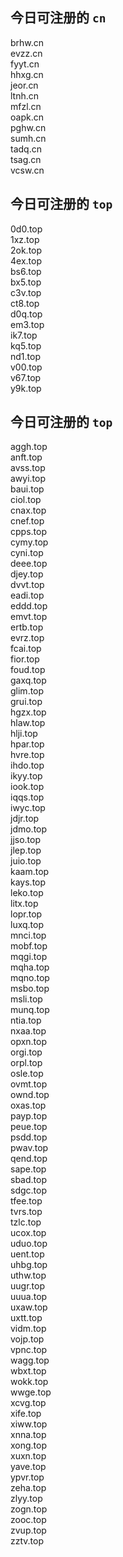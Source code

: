 
## 今日可注册的 `cn`
>
brhw.cn   
evzz.cn   
fyyt.cn   
hhxg.cn   
jeor.cn   
ltnh.cn   
mfzl.cn   
oapk.cn   
pghw.cn   
sumh.cn   
tadq.cn   
tsag.cn   
vcsw.cn   


## 今日可注册的 `top`
>
0d0.top   
1xz.top   
2ok.top   
4ex.top   
bs6.top   
bx5.top   
c3v.top   
ct8.top   
d0q.top   
em3.top   
ik7.top   
kq5.top   
nd1.top   
v00.top   
v67.top   
y9k.top   


## 今日可注册的 `top`
>
aggh.top   
anft.top   
avss.top   
awyi.top   
baui.top   
ciol.top   
cnax.top   
cnef.top   
cpps.top   
cymy.top   
cyni.top   
deee.top   
djey.top   
dvvt.top   
eadi.top   
eddd.top   
emvt.top   
ertb.top   
evrz.top   
fcai.top   
fior.top   
foud.top   
gaxq.top   
glim.top   
grui.top   
hgzx.top   
hlaw.top   
hlji.top   
hpar.top   
hvre.top   
ihdo.top   
ikyy.top   
iook.top   
iqqs.top   
iwyc.top   
jdjr.top   
jdmo.top   
jjso.top   
jlep.top   
juio.top   
kaam.top   
kays.top   
leko.top   
litx.top   
lopr.top   
luxq.top   
mnci.top   
mobf.top   
mqgi.top   
mqha.top   
mqno.top   
msbo.top   
msli.top   
munq.top   
ntia.top   
nxaa.top   
opxn.top   
orgi.top   
orpl.top   
osle.top   
ovmt.top   
ownd.top   
oxas.top   
payp.top   
peue.top   
psdd.top   
pwav.top   
qend.top   
sape.top   
sbad.top   
sdgc.top   
tfee.top   
tvrs.top   
tzlc.top   
ucox.top   
uduo.top   
uent.top   
uhbg.top   
uthw.top   
uugr.top   
uuua.top   
uxaw.top   
uxtt.top   
vidm.top   
vojp.top   
vpnc.top   
wagg.top   
wbxt.top   
wokk.top   
wwge.top   
xcvg.top   
xife.top   
xiww.top   
xnna.top   
xong.top   
xuxn.top   
yave.top   
ypvr.top   
zeha.top   
zlyy.top   
zogn.top   
zooc.top   
zvup.top   
zztv.top   

